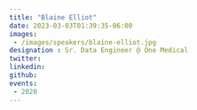 ```yaml
---
title: "Blaine Elliot"
date: 2023-03-03T01:39:35-06:00
images: 
 - /images/speakers/blaine-elliot.jpg
designation : Sr. Data Engineer @ One Medical
twitter: 
linkedin: 
github: 
events:
 - 2020
---
```



